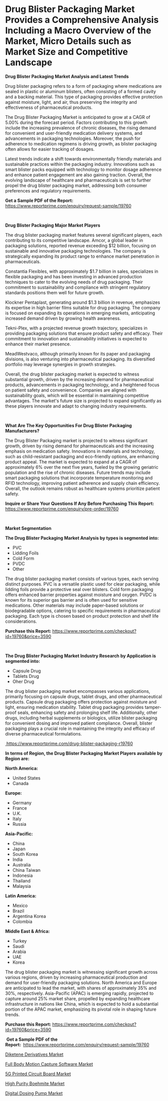 <p><h1>Drug Blister Packaging Market Provides a Comprehensive Analysis Including a Macro Overview of the Market, Micro Details such as Market Size and Competitive Landscape</h1></p><p><strong>Drug Blister Packaging Market Analysis and Latest Trends</strong></p>
<p><p>Drug blister packaging refers to a form of packaging where medications are sealed in plastic or aluminum blisters, often consisting of a formed cavity and a backing material. This type of packaging provides effective protection against moisture, light, and air, thus preserving the integrity and effectiveness of pharmaceutical products. </p><p>The Drug Blister Packaging Market is anticipated to grow at a CAGR of 5.00% during the forecast period. Factors contributing to this growth include the increasing prevalence of chronic diseases, the rising demand for convenient and user-friendly medication delivery systems, and advancements in packaging technologies. Moreover, the push for adherence to medication regimens is driving growth, as blister packaging often allows for easier tracking of dosages.</p><p>Latest trends indicate a shift towards environmentally friendly materials and sustainable practices within the packaging industry. Innovations such as smart blister packs equipped with technology to monitor dosage adherence and enhance patient engagement are also gaining traction. Overall, the evolving landscape of healthcare and pharmaceuticals is set to further propel the drug blister packaging market, addressing both consumer preferences and regulatory requirements.</p></p>
<p><strong>Get a Sample PDF of the Report:&nbsp;</strong> <a href="https://www.reportprime.com/enquiry/request-sample/19760?utm_campaign=1996&utm_medium=2&utm_source=Github&utm_content=ia&utm_term=25122024&utm_id=drug-blister-packaging">https://www.reportprime.com/enquiry/request-sample/19760</a></p>
<p>&nbsp;</p>
<p><strong>Drug Blister Packaging Major Market Players</strong></p>
<p><p>The drug blister packaging market features several significant players, each contributing to its competitive landscape. Amcor, a global leader in packaging solutions, reported revenue exceeding $12 billion, focusing on sustainable and innovative packaging technologies. The company is strategically expanding its product range to enhance market penetration in pharmaceuticals.</p><p>Constantia Flexibles, with approximately $1.7 billion in sales, specializes in flexible packaging and has been investing in advanced production techniques to cater to the evolving needs of drug packaging. Their commitment to sustainability and compliance with stringent regulatory standards positions them well for future growth.</p><p>Klockner Pentaplast, generating around $1.3 billion in revenue, emphasizes its expertise in high barrier films suitable for drug packaging. The company is focused on expanding its operations in emerging markets, anticipating increased demand driven by growing health awareness.</p><p>Tekni-Plex, with a projected revenue growth trajectory, specializes in providing packaging solutions that ensure product safety and efficacy. Their commitment to innovation and sustainability initiatives is expected to enhance their market presence.</p><p>MeadWestvaco, although primarily known for its paper and packaging divisions, is also venturing into pharmaceutical packaging. Its diversified portfolio may leverage synergies in growth strategies.</p><p>Overall, the drug blister packaging market is expected to witness substantial growth, driven by the increasing demand for pharmaceutical products, advancements in packaging technology, and a heightened focus on patient safety and convenience. Companies are aligned with sustainability goals, which will be essential in maintaining competitive advantages. The market's future size is projected to expand significantly as these players innovate and adapt to changing industry requirements.</p></p>
<p>&nbsp;</p>
<p><strong>What Are The Key Opportunities For Drug Blister Packaging Manufacturers?</strong></p>
<p><p>The Drug Blister Packaging market is projected to witness significant growth, driven by rising demand for pharmaceuticals and the increasing emphasis on medication safety. Innovations in materials and technology, such as child-resistant packaging and eco-friendly options, are enhancing product appeal. The market is expected to expand at a CAGR of approximately 6% over the next five years, fueled by the growing geriatric population and the rise of chronic diseases. Future trends may include smart packaging solutions that incorporate temperature monitoring and RFID technology, improving patient adherence and supply chain efficiency. Overall, the outlook remains robust as healthcare systems prioritize patient safety.</p></p>
<p><strong>Inquire or Share Your Questions If Any Before Purchasing This Report:</strong> <a href="https://www.reportprime.com/enquiry/pre-order/19760?utm_campaign=1996&utm_medium=2&utm_source=Github&utm_content=ia&utm_term=25122024&utm_id=drug-blister-packaging">https://www.reportprime.com/enquiry/pre-order/19760</a></p>
<p>&nbsp;</p>
<p><strong>Market Segmentation</strong></p>
<p><strong>The Drug Blister Packaging Market Analysis by types is segmented into:</strong></p>
<p><ul><li>PVC</li><li>Lidding Foils</li><li>Cold Form</li><li>PVDC</li><li>Other</li></ul></p>
<p><p>The drug blister packaging market consists of various types, each serving distinct purposes. PVC is a versatile plastic used for clear packaging, while lidding foils provide a protective seal over blisters. Cold form packaging offers enhanced barrier properties against moisture and oxygen. PVDC is known for its superior gas barrier and is often used for sensitive medications. Other materials may include paper-based solutions or biodegradable options, catering to specific requirements in pharmaceutical packaging. Each type is chosen based on product protection and shelf life considerations.</p></p>
<p><strong>Purchase this Report:&nbsp;</strong><a href="https://www.reportprime.com/checkout?id=19760&price=3590&utm_campaign=1996&utm_medium=2&utm_source=Github&utm_content=ia&utm_term=25122024&utm_id=drug-blister-packaging">https://www.reportprime.com/checkout?id=19760&price=3590</a></p>
<p>&nbsp;</p>
<p><strong>The Drug Blister Packaging Market Industry Research by Application is segmented into:</strong></p>
<p><ul><li>Capsule Drug</li><li>Tablets Drug</li><li>Oher Drug</li></ul></p>
<p><p>The drug blister packaging market encompasses various applications, primarily focusing on capsule drugs, tablet drugs, and other pharmaceutical products. Capsule drug packaging offers protection against moisture and light, ensuring medication stability. Tablet drug packaging provides tamper-proof seals, enhancing safety and prolonging shelf life. Additionally, other drugs, including herbal supplements or biologics, utilize blister packaging for convenient dosing and improved patient compliance. Overall, blister packaging plays a crucial role in maintaining the integrity and efficacy of diverse pharmaceutical formulations.</p></p>
<p><a href="https://www.reportprime.com/drug-blister-packaging-r19760?utm_campaign=1996&utm_medium=2&utm_source=Github&utm_content=ia&utm_term=25122024&utm_id=drug-blister-packaging">&nbsp;https://www.reportprime.com/drug-blister-packaging-r19760</a></p>
<p><strong>In terms of Region, the Drug Blister Packaging Market Players available by Region are:</strong></p>
<p>
    <p> <strong> North America: </strong>
        <ul>
            <li>United States</li>
            <li>Canada</li>
        </ul>
        </p> 
    <p> <strong> Europe: </strong>
        <ul>
            <li>Germany</li>
            <li>France</li>
            <li>U.K.</li>
            <li>Italy</li>
            <li>Russia</li>
        </ul>
        </p> 
    <p> <strong> Asia-Pacific: </strong>
        <ul>
            <li>China</li>
            <li>Japan</li>
            <li>South Korea</li>
            <li>India</li>
            <li>Australia</li>
            <li>China Taiwan</li>
            <li>Indonesia</li>
            <li>Thailand</li>
            <li>Malaysia</li>
        </ul>
        </p> 
    <p> <strong> Latin America: </strong>
        <ul>
            <li>Mexico</li>
            <li>Brazil</li>
            <li>Argentina Korea</li>
            <li>Colombia</li>
        </ul>
        </p> 
    <p> <strong> Middle East & Africa: </strong>
        <ul>
            <li>Turkey</li>
            <li>Saudi</li>
            <li>Arabia</li>
            <li>UAE</li>
            <li>Korea</li>
        </ul>
    </p>
    </p>
<p><p>The drug blister packaging market is witnessing significant growth across various regions, driven by increasing pharmaceutical production and demand for user-friendly packaging solutions. North America and Europe are anticipated to lead the market, with shares of approximately 35% and 30%, respectively. Asia-Pacific (APAC) is emerging rapidly, projected to capture around 25% market share, propelled by expanding healthcare infrastructure in nations like China, which is expected to hold a substantial portion of the APAC market, emphasizing its pivotal role in shaping future trends.</p></p>
<p><strong>Purchase this Report: </strong><a href="https://www.reportprime.com/checkout?id=19760&price=3590&utm_campaign=1996&utm_medium=2&utm_source=Github&utm_content=ia&utm_term=25122024&utm_id=drug-blister-packaging">https://www.reportprime.com/checkout?id=19760&price=3590</a></p>
<p>&nbsp;<strong>Get a Sample PDF of the Report:&nbsp;&nbsp;</strong><a href="https://www.reportprime.com/enquiry/request-sample/19760?utm_campaign=1996&utm_medium=2&utm_source=Github&utm_content=ia&utm_term=25122024&utm_id=drug-blister-packaging">https://www.reportprime.com/enquiry/request-sample/19760</a></p>
<p><strong></strong></p>
<p><p><a href="https://www.linkedin.com/pulse/positive-growth-trajectory-diketene-derivatives-market-trend-0uage?utm_campaign=1996&utm_medium=2&utm_source=Github&utm_content=ia&utm_term=25122024&utm_id=drug-blister-packaging">Diketene Derivatives Market</a></p><p><a href="https://www.linkedin.com/pulse/assessing-effect-ofcompany-thefull-body-motion-capture-xyqqc?utm_campaign=1996&utm_medium=2&utm_source=Github&utm_content=ia&utm_term=25122024&utm_id=drug-blister-packaging">Full Body Motion Capture Software Market</a></p><p><a href="https://www.linkedin.com/pulse/5g-printed-circuit-board-market-dynamics-application-types-emerging-mnkvf?utm_campaign=1996&utm_medium=2&utm_source=Github&utm_content=ia&utm_term=25122024&utm_id=drug-blister-packaging">5G Printed Circuit Board Market</a></p><p><a href="https://www.linkedin.com/pulse/market-report-covering-high-purity-boehmitemarket-share-development-drque?utm_campaign=1996&utm_medium=2&utm_source=Github&utm_content=ia&utm_term=25122024&utm_id=drug-blister-packaging">High Purity Boehmite Market</a></p><p><a href="https://www.linkedin.com/pulse/digital-dosing-pump-market-outlook-anticipated-growth-projected-0nlrf?utm_campaign=1996&utm_medium=2&utm_source=Github&utm_content=ia&utm_term=25122024&utm_id=drug-blister-packaging">Digital Dosing Pump Market</a></p></p>